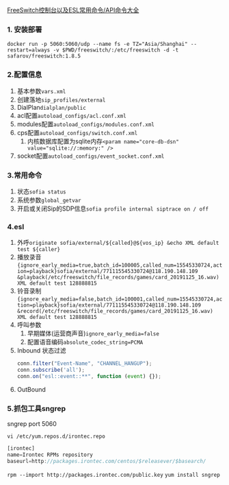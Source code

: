 [FreeSwitch控制台以及ESL常用命令/API命令大全](https://wsonh.com/article/93.html)

### 1. 安装部署
`docker run -p 5060:5060/udp --name fs -e TZ="Asia/Shanghai" --restart=always -v $PWD/freeswitch/:/etc/freeswitch -d -t safarov/freeswitch:1.8.5`

### 2.配置信息
1. 基本参数`vars.xml`
2. 创建落地`sip_profiles/external`
3. DialPlan`dialplan/public`
4. acl配置`autoload_configs/acl.conf.xml`
5. modules配置`autoload_configs/modules.conf.xml`
6. cps配置`autoload_configs/switch.conf.xml`
   1. 内核数据库配置为sqlite内存`<param name="core-db-dsn" value="sqlite://:memory:" />`
7. socket配置`autoload_configs/event_socket.conf.xml `

### 3.常用命令
1. 状态`sofia status`
2. 系统参数`global_getvar`
3. 开启或关闭Sip的SDP信息`sofia profile internal siptrace on / off` 

### 4.esl
1. 外呼`originate sofia/external/${called}@${vos_ip} &echo XML default test ${caller}`
2. 播放录音`{ignore_early_media=true,batch_id=100005,called_num=15545330724,action=playback}sofia/external/771115545330724@118.190.148.109 &playback(/etc/freeswitch/file_records/games/card_20191125_16.wav) XML default test 128888815`
3. 铃音录制`{ignore_early_media=false,batch_id=100001,called_num=15545330724,action=playback}sofia/external/771115545330724@118.190.148.109 &record(/etc/freeswitch/file_records/games/card_20191125_16.wav) XML default test 128888815`
4. 呼叫参数
   1. 早期媒体(运营商声音)`ignore_early_media=false`
   2. 配置语音编码`absolute_codec_string=PCMA`
5. Inbound
   状态过滤
    ```js
    conn.filter("Event-Name", "CHANNEL_HANGUP");
    conn.subscribe('all');
    conn.on("esl::event::**", function (event) {});
    ```
6. OutBound

### 5.抓包工具sngrep
sngrep port 5060

`vi /etc/yum.repos.d/irontec.repo`

```js
[irontec]
name=Irontec RPMs repository
baseurl=http://packages.irontec.com/centos/$releasever/$basearch/
```
`rpm --import http://packages.irontec.com/public.key`
`yum install sngrep`
